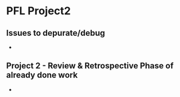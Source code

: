 

# PFL Project2


## Issues to depurate/debug
- 




## Project 2 - Review & Retrospective Phase of already done work
- 